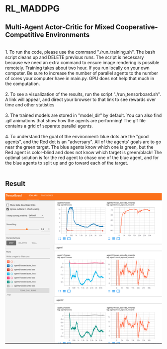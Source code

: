 # RL_MADDPG

## Multi-Agent Actor-Critic for Mixed Cooperative-Competitive Environments
  
<br>
1. To run the code, please use the command "./run_training.sh". The bash script cleans up and DELETE previous runs. The script is necessary because we need an extra command to ensure image rendering is possible remotely. Training takes about two hour. If you run locally on your own computer. Be sure to increase the number of parallel agents to the number of cores your computer have in main.py. GPU does not help that much in the computation.
<br>
<br>
2. To see a visualization of the results, run the script "./run_tensorboard.sh". A link will appear, and direct your browser to that link to see rewards over time and other statistics
<br>
<br>
3. The trained models are stored in "model_dir" by default. You can also find .gif animations that show how the agents are performing! The gif file contains a grid of separate parallel agents.
<br>
<br>
4. To understand the goal of the environment: blue dots are the "good agents", and the Red dot is an "adversary". All of the agents' goals are to go near the green target. The blue agents know which one is green, but the Red agent is color-blind and does not know which target is green/black! The optimal solution is for the red agent to chase one of the blue agent, and for the blue agents to split up and go toward each of the target.
<br>
<br>

## Result

![alt text](https://github.com/nosy0411/RL_MADDPG/blob/main/learning%20results.png?raw=true)
